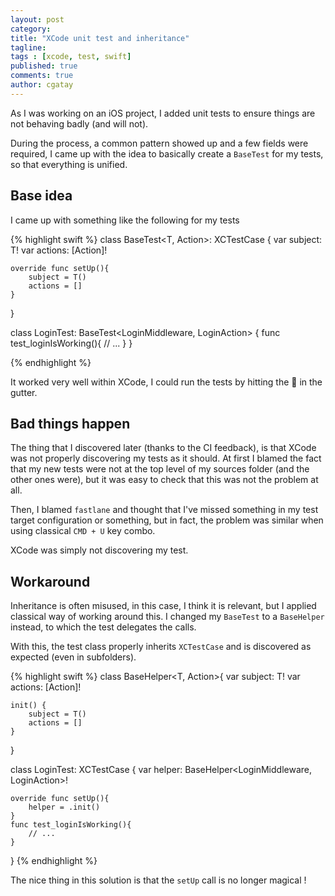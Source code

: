 ```yaml
---
layout: post
category:
title: "XCode unit test and inheritance"
tagline:
tags : [xcode, test, swift]
published: true
comments: true
author: cgatay
---
```


As I was working on an iOS project, I added unit tests to ensure things are not behaving badly (and will not).

During the process, a common pattern showed up and a few fields were required, I came up with the idea to basically create a `BaseTest` for my tests, so that everything is unified.

## Base idea

I came up with something like the following for my tests

{% highlight swift %}
class BaseTest<T, Action>: XCTestCase {
    var subject: T!
    var actions: [Action]!

    override func setUp(){
        subject = T()
        actions = []
    }
}

class LoginTest: BaseTest<LoginMiddleware, LoginAction> {
    func test_loginIsWorking(){
        // ...
    }
}

{% endhighlight %}

It worked very well within XCode, I could run the tests by hitting the 🔹 in the gutter.

## Bad things happen

The thing that I discovered later (thanks to the CI feedback), is that XCode was not properly discovering my tests as it should.
At first I blamed the fact that my new tests were not at the top level of my sources folder (and the other ones were), but it was easy to check that this was not the problem at all.

Then, I blamed `fastlane` and thought that I've missed something in my test target configuration or something, but in fact, the problem was similar when using classical `CMD + U` key combo. 

XCode was simply not discovering my test.

## Workaround
Inheritance is often misused, in this case, I think it is relevant, but I applied classical way of working around this. I changed my `BaseTest` to a `BaseHelper` instead, to which the test delegates the calls.

With this, the test class properly inherits `XCTestCase` and is discovered as expected (even in subfolders).

{% highlight swift %}
class BaseHelper<T, Action>{
    var subject: T!
    var actions: [Action]!

    init() {
        subject = T()
        actions = []
    }
}

class LoginTest: XCTestCase {
    var helper: BaseHelper<LoginMiddleware, LoginAction>!

    override func setUp(){
        helper = .init()
    }
    func test_loginIsWorking(){
        // ...
    }
}
{% endhighlight %}

The nice thing in this solution is that the `setUp` call is no longer magical !
